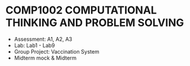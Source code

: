 # COMP1002 COMPUTATIONAL THINKING AND PROBLEM SOLVING
- Assessment: A1, A2, A3
- Lab: Lab1 - Lab9
- Group Project: Vaccination System
- Midterm mock & Midterm
